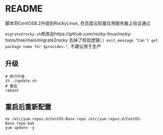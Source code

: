 # README
脚本将CentOS8.2升级到RockyLinux, 在百度云轻量应用服务器上验证通过

`migrate2rocky.sh`修改自https://github.com/rocky-linux/rocky-tools/tree/main/migrate2rocky
去掉了校验逻辑`|| exit_message "Can't get package name for $provides."`, 不建议用于生产

## 升级
```
# 执行升级
sh ./update.sh
# 重启
reboot
```
## 重启后重新配置
```
mv /etc/yum.repos.d/CentOS-Base.repo /etc/yum.repos.d/CentOS-Base.repo.bak
yum update -y
```
